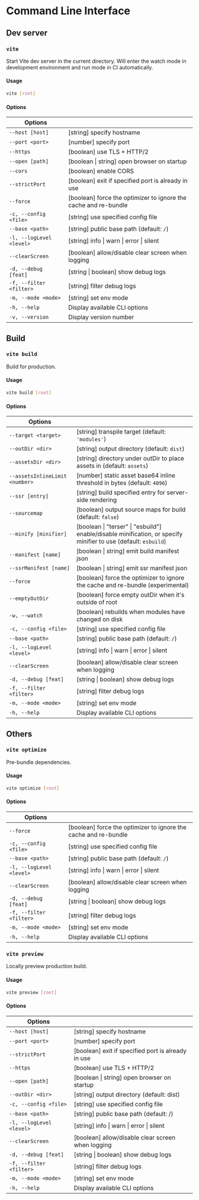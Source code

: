 # Command Line Interface

## Dev server

### `vite`

Start Vite dev server in the current directory. Will enter the watch mode in development environment and run mode in CI automatically.

#### Usage

```bash
vite [root]
```

#### Options

| Options                  |                                                                 |
| ------------------------ | --------------------------------------------------------------- |
| `--host [host]`          | [string] specify hostname                                       |
| `--port <port>`          | [number] specify port                                           |
| `--https`                | [boolean] use TLS + HTTP/2                                      |
| `--open [path]`          | [boolean \| string] open browser on startup                     |
| `--cors`                 | [boolean] enable CORS                                           |
| `--strictPort`           | [boolean] exit if specified port is already in use              |
| `--force`                | [boolean] force the optimizer to ignore the cache and re-bundle |
| `-c, --config <file>`    | [string] use specified config file                              |
| `--base <path>`          | [string] public base path (default: `/`)                        |
| `-l, --logLevel <level>` | [string] info \| warn \| error \| silent                        |
| `--clearScreen`          | [boolean] allow/disable clear screen when logging               |
| `-d, --debug [feat]`     | [string \| boolean] show debug logs                             |
| `-f, --filter <filter>`  | [string] filter debug logs                                      |
| `-m, --mode <mode>`      | [string] set env mode                                           |
| `-h, --help`             | Display available CLI options                                   |
| `-v, --version`          | Display version number                                          |

## Build

### `vite build`

Build for production.

#### Usage

```bash
vite build [root]
```

#### Options

| Options                        |                                                                                                                 |
| ------------------------------ | --------------------------------------------------------------------------------------------------------------- |
| `--target <target>`            | [string] transpile target (default: `'modules'`)                                                                |
| `--outDir <dir>`               | [string] output directory (default: `dist`)                                                                     |
| `--assetsDir <dir>`            | [string] directory under outDir to place assets in (default: `assets`)                                          |
| `--assetsInlineLimit <number>` | [number] static asset base64 inline threshold in bytes (default: `4096`)                                        |
| `--ssr [entry]`                | [string] build specified entry for server-side rendering                                                        |
| `--sourcemap`                  | [boolean] output source maps for build (default: `false`)                                                       |
| `--minify [minifier]`          | [boolean \| "terser" \| "esbuild"] enable/disable minification, or specify minifier to use (default: `esbuild`) |
| `--manifest [name]`            | [boolean \| string] emit build manifest json                                                                    |
| `--ssrManifest [name]`         | [boolean \| string] emit ssr manifest json                                                                      |
| `--force`                      | [boolean] force the optimizer to ignore the cache and re-bundle (experimental)                                  |
| `--emptyOutDir`                | [boolean] force empty outDir when it's outside of root                                                          |
| `-w, --watch`                  | [boolean] rebuilds when modules have changed on disk                                                            |
| `-c, --config <file>`          | [string] use specified config file                                                                              |
| `--base <path>`                | [string] public base path (default: `/`)                                                                        |
| `-l, --logLevel <level>`       | [string] info \| warn \| error \| silent                                                                        |
| `--clearScreen`                | [boolean] allow/disable clear screen when logging                                                               |
| `-d, --debug [feat]`           | [string \| boolean] show debug logs                                                                             |
| `-f, --filter <filter>`        | [string] filter debug logs                                                                                      |
| `-m, --mode <mode>`            | [string] set env mode                                                                                           |
| `-h, --help`                   | Display available CLI options                                                                                   |

## Others

### `vite optimize`

Pre-bundle dependencies.

#### Usage

```bash
vite optimize [root]
```

#### Options

| Options                  |                                                                 |
| ------------------------ | --------------------------------------------------------------- |
| `--force`                | [boolean] force the optimizer to ignore the cache and re-bundle |
| `-c, --config <file>`    | [string] use specified config file                              |
| `--base <path>`          | [string] public base path (default: `/`)                        |
| `-l, --logLevel <level>` | [string] info \| warn \| error \| silent                        |
| `--clearScreen`          | [boolean] allow/disable clear screen when logging               |
| `-d, --debug [feat]`     | [string \| boolean] show debug logs                             |
| `-f, --filter <filter>`  | [string] filter debug logs                                      |
| `-m, --mode <mode>`      | [string] set env mode                                           |
| `-h, --help`             | Display available CLI options                                   |

### `vite preview`

Locally preview production build.

#### Usage

```bash
vite preview [root]
```

#### Options

| Options                  |                                                    |
| ------------------------ | -------------------------------------------------- |
| `--host [host]`          | [string] specify hostname                          |
| `--port <port>`          | [number] specify port                              |
| `--strictPort`           | [boolean] exit if specified port is already in use |
| `--https`                | [boolean] use TLS + HTTP/2                         |
| `--open [path]`          | [boolean \| string] open browser on startup        |
| `--outDir <dir>`         | [string] output directory (default: dist)          |
| `-c, --config <file>`    | [string] use specified config file                 |
| `--base <path>`          | [string] public base path (default: /)             |
| `-l, --logLevel <level>` | [string] info \| warn \| error \| silent           |
| `--clearScreen`          | [boolean] allow/disable clear screen when logging  |
| `-d, --debug [feat]`     | [string \| boolean] show debug logs                |
| `-f, --filter <filter>`  | [string] filter debug logs                         |
| `-m, --mode <mode>`      | [string] set env mode                              |
| `-h, --help`             | Display available CLI options                      |
